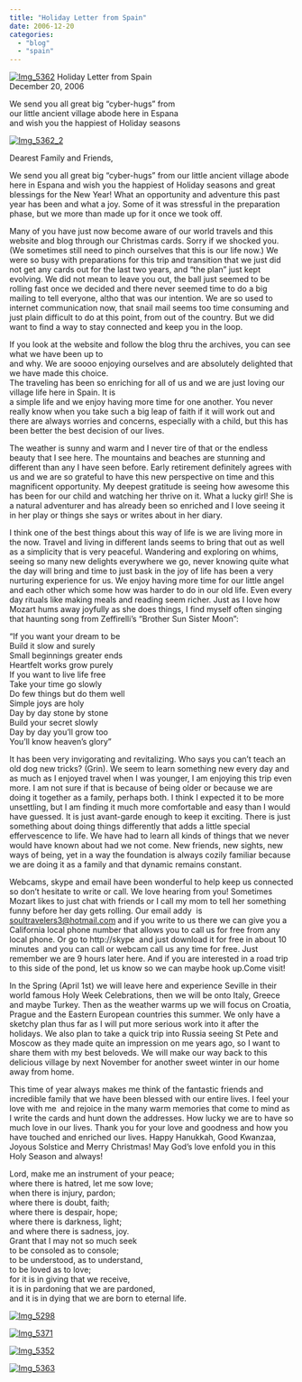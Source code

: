 ```yaml
---
title: "Holiday Letter from Spain"
date: 2006-12-20
categories: 
  - "blog"
  - "spain"
---
```


 [![Img_5362](https://pub-ac94b3f306b24c0dba4238943c97f2e1.r2.dev/2008/04/20/img_5362.png "Img_5362")](https://pub-ac94b3f306b24c0dba4238943c97f2e1.r2.dev/photos/uncategorized/2008/04/20/img_5362.png) Holiday Letter from Spain  
December 20, 2006

We send you all great big “cyber-hugs” from  
our little ancient village abode here in Espana  
and wish you the happiest of Holiday seasons

<!--more-->

[![Img_5362_2](https://pub-ac94b3f306b24c0dba4238943c97f2e1.r2.dev/2008/04/20/img_5362_2.png "Img_5362_2")](https://pub-ac94b3f306b24c0dba4238943c97f2e1.r2.dev/photos/uncategorized/2008/04/20/img_5362_2.png)

Dearest Family and Friends,

We send you all great big “cyber-hugs” from our little ancient village abode here in Espana and wish you the happiest of Holiday seasons and great blessings for the New Year! What an opportunity and adventure this past year has been and what a joy. Some of it was stressful in the preparation phase, but we more than made up for it once we took off.

Many of you have just now become aware of our world travels and this website and blog through our Christmas cards. Sorry if we shocked you. (We sometimes still need to pinch ourselves that this is our life now.) We were so busy with preparations for this trip and transition that we just did not get any cards out for the last two years, and “the plan” just kept evolving. We did not mean to leave you out, the ball just seemed to be rolling fast once we decided and there never seemed time to do a big mailing to tell everyone, altho that was our intention. We are so used to internet communication now, that snail mail seems too time consuming and just plain difficult to do at this point, from out of the country. But we did want to find a way to stay connected and keep you in the loop.

If you look at the website and follow the blog thru the archives, you can see what we have been up to  
and why. We are soooo enjoying ourselves and are absolutely delighted that we have made this choice.  
The traveling has been so enriching for all of us and we are just loving our village life here in Spain. It is  
a simple life and we enjoy having more time for one another. You never really know when you take such a big leap of faith if it will work out and there are always worries and concerns, especially with a child, but this has been better the best decision of our lives.

The weather is sunny and warm and I never tire of that or the endless beauty that I see here. The mountains and beaches are stunning and different than any I have seen before. Early retirement definitely agrees with us and we are so grateful to have this new perspective on time and this magnificent opportunity. My deepest gratitude is seeing how awesome this has been for our child and watching her thrive on it. What a lucky girl! She is a natural adventurer and has already been so enriched and I love seeing it in her play or things she says or writes about in her diary.

I think one of the best things about this way of life is we are living more in the now. Travel and living in different lands seems to bring that out as well as a simplicity that is very peaceful. Wandering and exploring on whims, seeing so many new delights everywhere we go, never knowing quite what the day will bring and time to just bask in the joy of life has been a very nurturing experience for us. We enjoy having more time for our little angel and each other which some how was harder to do in our old life. Even every day rituals like making meals and reading seem richer. Just as I love how Mozart hums away joyfully as she does things, I find myself often singing that haunting song from Zeffirelli’s “Brother Sun Sister Moon”:

“If you want your dream to be  
Build it slow and surely  
Small beginnings greater ends  
Heartfelt works grow purely  
If you want to live life free  
Take your time go slowly  
Do few things but do them well  
Simple joys are holy  
Day by day stone by stone  
Build your secret slowly  
Day by day you’ll grow too  
You’ll know heaven’s glory”

It has been very invigorating and revitalizing. Who says you can’t teach an old dog new tricks? (Grin). We seem to learn something new every day and as much as I enjoyed travel when I was younger, I am enjoying this trip even more. I am not sure if that is because of being older or because we are doing it together as a family, perhaps both. I think I expected it to be more unsettling, but I am finding it much more comfortable and easy than I would have guessed. It is just avant-garde enough to keep it exciting. There is just something about doing things differently that adds a little special effervescence to life. We have had to learn all kinds of things that we never would have known about had we not come. New friends, new sights, new ways of being, yet in a way the foundation is always cozily familiar because we are doing it as a family and that dynamic remains constant.

Webcams, skype and email have been wonderful to help keep us connected so don’t hesitate to write or call. We love hearing from you! Sometimes Mozart likes to just chat with friends or I call my mom to tell her something funny before her day gets rolling. Our email addy  is soultravelers3@hotmail.com and if you write to us there we can give you a California local phone number that allows you to call us for free from any local phone. Or go to http://skype  and just download it for free in about 10 minutes  and you can call or webcam call us any time for free. Just remember we are 9 hours later here. And if you are interested in a road trip to this side of the pond, let us know so we can maybe hook up.Come visit!

In the Spring (April 1st) we will leave here and experience Seville in their world famous Holy Week Celebrations, then we will be onto Italy, Greece and maybe Turkey. Then as the weather warms up we will focus on Croatia, Prague and the Eastern European countries this summer. We only have a sketchy plan thus far as I will put more serious work into it after the holidays. We also plan to take a quick trip into Russia seeing St Pete and Moscow as they made quite an impression on me years ago, so I want to share them with my best beloveds. We will make our way back to this delicious village by next November for another sweet winter in our home away from home.

This time of year always makes me think of the fantastic friends and incredible family that we have been blessed with our entire lives. I feel your love with me  and rejoice in the many warm memories that come to mind as I write the cards and hunt down the addresses. How lucky we are to have so much love in our lives. Thank you for your love and goodness and how you have touched and enriched our lives. Happy Hanukkah, Good Kwanzaa, Joyous Solstice and Merry Christmas! May God’s love enfold you in this Holy Season and always!

Lord, make me an instrument of your peace;  
where there is hatred, let me sow love;  
when there is injury, pardon;  
where there is doubt, faith;  
where there is despair, hope;  
where there is darkness, light;  
and where there is sadness, joy.  
Grant that I may not so much seek  
to be consoled as to console;  
to be understood, as to understand,  
to be loved as to love;  
for it is in giving that we receive,  
it is in pardoning that we are pardoned,  
and it is in dying that we are born to eternal life.

[![Img_5298](https://pub-ac94b3f306b24c0dba4238943c97f2e1.r2.dev/2008/04/20/img_5298.png "Img_5298")](https://pub-ac94b3f306b24c0dba4238943c97f2e1.r2.dev/photos/uncategorized/2008/04/20/img_5298.png)

[![Img_5371](https://pub-ac94b3f306b24c0dba4238943c97f2e1.r2.dev/2008/04/20/img_5371.png "Img_5371")](https://pub-ac94b3f306b24c0dba4238943c97f2e1.r2.dev/photos/uncategorized/2008/04/20/img_5371.png)

[![Img_5352](https://pub-ac94b3f306b24c0dba4238943c97f2e1.r2.dev/2008/04/20/img_5352.png "Img_5352")](https://pub-ac94b3f306b24c0dba4238943c97f2e1.r2.dev/photos/uncategorized/2008/04/20/img_5352.png)

[![Img_5363](https://pub-ac94b3f306b24c0dba4238943c97f2e1.r2.dev/2008/04/20/img_5363.png "Img_5363")](https://pub-ac94b3f306b24c0dba4238943c97f2e1.r2.dev/photos/uncategorized/2008/04/20/img_5363.png)
